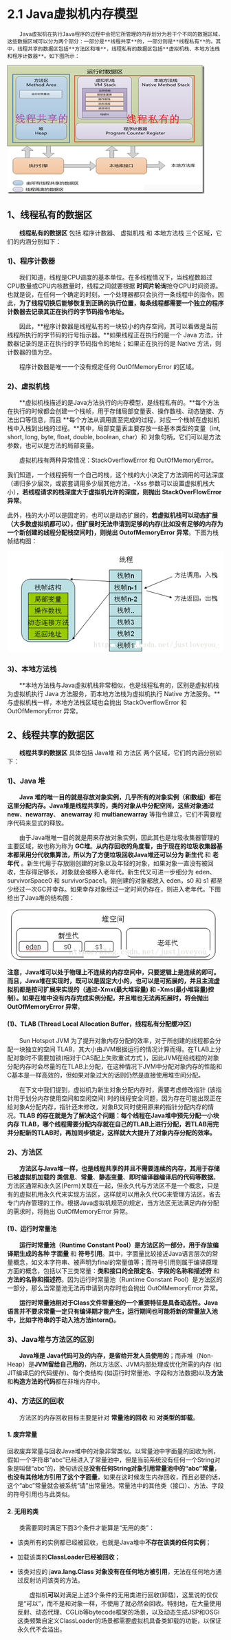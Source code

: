 # 2.1 Java虚拟机内存模型

        Java虚拟机在执行Java程序的过程中会把它所管理的内存划分为若干个不同的数据区域，这些数据区域可以分为两个部分：一部分是**线程共享**的，一部分则是**线程私有**的。其中，线程共享的数据区包括**方法区和堆**，线程私有的数据区包括**虚拟机栈、本地方法栈和程序计数器**。如下图所示：

![](../../.gitbook/assets/image%20%2848%29.png)

## **1、线程私有的数据区**

　　**线程私有的数据区** 包括 程序计数器、 虚拟机栈 和 本地方法栈 三个区域，它们的内涵分别如下：

### 1\)、程序计数器

　　我们知道，线程是CPU调度的基本单位。在多线程情况下，当线程数超过CPU数量或CPU内核数量时，线程之间就要根据 **时间片轮询**抢夺CPU时间资源。也就是说，在任何一个确定的时刻，一个处理器都只会执行一条线程中的指令。因此，**为了线程切换后能够恢复到正确的执行位置，每条线程都需要一个独立的程序计数器去记录其正在执行的字节码指令地址。**

　　因此，**程序计数器是线程私有的一块较小的内存空间，其可以看做是当前线程所执行的字节码的行号指示器。**如果线程正在执行的是一个 Java 方法，计数器记录的是正在执行的字节码指令的地址；如果正在执行的是 Native 方法，则计数器的值为空。

　　程序计数器是唯一一个没有规定任何 OutOfMemoryError 的区域。

### 2\)、虚拟机栈

　　**虚拟机栈描述的是Java方法执行的内存模型，是线程私有的。**每个方法在执行的时候都会创建一个栈帧，用于存储局部变量表、操作数栈、动态链接、方法出口等信息，而且 **每个方法从调用直至完成的过程，对应一个栈帧在虚拟机栈中入栈到出栈的过程。**其中，局部变量表主要存放一些基本类型的变量（int, short, long, byte, float, double, boolean, char）和 对象句柄，它们可以是方法参数，也可以是方法的局部变量。

　　虚拟机栈有两种异常情况：StackOverflowError 和 OutOfMemoryError。

我们知道，一个线程拥有一个自己的栈，这个栈的大小决定了方法调用的可达深度（递归多少层次，或嵌套调用多少层其他方法，-Xss 参数可以设置虚拟机栈大小），**若线程请求的栈深度大于虚拟机允许的深度，则抛出 StackOverFlowError 异常**。

此外，栈的大小可以是固定的，也可以是动态扩展的，**若虚拟机栈可以动态扩展（大多数虚拟机都可以），但扩展时无法申请到足够的内存\(**比如没有足够的内存为一个新创建的线程分配栈空间时\)，则**抛出 OutofMemoryError 异常**。下图为栈帧结构图：

![](../../.gitbook/assets/image%20%28211%29.png)

### 3\)、本地方法栈

　　**本地方法栈与Java虚拟机栈非常相似，也是线程私有的，区别是虚拟机栈为虚拟机执行 Java 方法服务，而本地方法栈为虚拟机执行 Native 方法服务。**与虚拟机栈一样，本地方法栈区域也会抛出 StackOverflowError 和 OutOfMemoryError 异常。

## **2、线程共享的数据区**

　　**线程共享的数据区** 具体包括 Java堆 和 方法区 两个区域，它们的内涵分别如下：

### 1\)、Java 堆

　　**Java 堆的唯一目的就是存放对象实例，几乎所有的对象实例（和数组）都在这里分配内存。**Java堆是线程共享的，类的对象从中分配空间，这些对象通过**new**、**newarray**、 **anewarray** 和 **multianewarray** 等指令建立，它们不需要程序代码来显式的释放。

　　由于Java堆唯一目的就是用来存放对象实例，因此其也是垃圾收集器管理的主要区域，故也称为称为 **GC堆**。**从内存回收的角度看，由于现在的垃圾收集器基本都采用分代收集算法，所以为了方便垃圾回收Java堆还可以分为 新生代** 和 **老年代** 。新生代用于存放刚创建的对象以及年轻的对象，如果对象一直没有被回收，生存得足够长，对象就会被移入老年代。新生代又可进一步细分为 eden、survivorSpace0 和 survivorSpace1。刚创建的对象都放入 eden，s0 和 s1 都至少经过一次GC并幸存。如果幸存对象经过一定时间仍存在，则进入老年代。下图给出了Java堆的结构图：

![](../../.gitbook/assets/image%20%2858%29.png)



**注意，Java堆可以处于物理上不连续的内存空间中，只要逻辑上是连续的即可。**而且，Java堆在实现时，既可以是固定大小的，也可以是可拓展的，并且主流虚拟机都是按可扩展来实现的（通过-Xmx\(最大堆容量\) 和 -Xms\(最小堆容量\)控制）。如果在堆中没有内存完成实例分配，并且堆也无法再拓展时，将**会抛出 OutOfMemoryError 异常**。 

#### \(1\)、TLAB \(Thread Local Allocation Buffer，线程私有分配缓冲区\)

　　Sun Hotspot JVM 为了提升对象内存分配的效率，对于所创建的线程都会分配一块独立的空间 TLAB，其大小由JVM根据运行的情况计算而得。在TLAB上分配对象时不需要加锁\(相对于CAS配上失败重试方式 \)，因此JVM在给线程的对象分配内存时会尽量的在TLAB上分配，在这种情况下JVM中分配对象内存的性能和C基本是一样高效的，但如果对象过大的话则仍然是直接使用堆空间分配。

　　在下文中我们提到，虚拟机为新生对象分配内存时，需要考虑修改指针 \(该指针用于划分内存使用空间和空闲空间\) 时的线程安全问题，因为存在可能出现正在给对象A分配内存，指针还未修改，对象B又同时使用原来的指针分配内存的情况。**TLAB 的存在就是为了解决这个问题：每个线程在Java堆中预先分配一小块内存 TLAB，哪个线程需要分配内存就在自己的TLAB上进行分配，若TLAB用完并分配新的TLAB时，再加同步锁定，这样就大大提升了对象内存分配的效率。**

### 2\)、方法区

　　**方法区与Java堆一样，也是线程共享的并且不需要连续的内存，其用于存储已被虚拟机加载的 类信息**、**常量**、**静态变量**、**即时编译器编译后的代码等数据**。方法区通常和永久区\(Perm\)关联在一起，但永久代与方法区不是一个概念，只是有的虚拟机用永久代来实现方法区，这样就可以用永久代GC来管理方法区，省去专门内存管理的工作。根据Java虚拟机规范的规定，当方法区无法满足内存分配的需求时，将抛出 OutOfMemoryError 异常。

#### \(1\)、运行时常量池

　　**运行时常量池（Runtime Constant Pool）是方法区的一部分，用于存放编译期生成的各种 字面量** 和 **符号引用**。其中，字面量比较接近Java语言层次的常量概念，如文本字符串、被声明为final的常量值等；而符号引用则属于编译原理方面的概念，包括以下三类常量：**类和接口的全限定名**、**字段的名称和描述符** 和 **方法的名称和描述符**。因为运行时常量池（Runtime Constant Pool）是方法区的一部分，那么当常量池无法再申请到内存时也会抛出 OutOfMemoryError 异常。

　　**运行时常量池相对于Class文件常量池的一个重要特征是具备动态性。**Java语言并不要求常量一定只有编译期才能产生，运行期间也可能将新的常量放入池中，比如字符串的**手动入池方法intern\(\)。**

### 3\)、Java堆与方法区的区别

　　**Java堆是 Java代码可及的内存，是留给开发人员使用的**；而非堆（Non-Heap）是**JVM留给自己用的**，所以方法区、JVM内部处理或优化所需的内存 \(如JIT编译后的代码缓存\)、每个类结构 \(如运行时常量池、字段和方法数据\)以及**方法**和**构造方法的代码**都在非堆内存中。

### 4\)、方法区的回收

　　方法区的内存回收目标主要是针对 **常量池的回收** 和 **对类型的卸载**。

#### **1. 废弃常量**         

回收废弃常量与回收Java堆中的对象非常类似。以常量池中字面量的回收为例，假如一个字符串“abc”已经进入了常量池中，但是当前系统没有任何一个String对象是叫做“abc”的，换句话说是**没有任何String对象引用常量池中的“abc”常量**，**也没有其他地方引用了这个字面量**，如果在这时候发生内存回收，而且必要的话，这个“abc”常量就会被系统“请”出常量池。常量池中的其他类（接口）、方法、字段的符号引用也与此类似。

#### 2. 无用的类

　　类需要同时满足下面3个条件才能算是“无用的类”：

* 该类所有的实例都已经被回收，也就是Java堆中**不存在该类的任何实例**；
* 加载该类的**ClassLoader已经被回收**；
* 该类对应的 j**ava.lang.Class 对象没有在任何地方被引用**，无法在任何地方通过反射访问该类的方法。

  　　虚拟机**可以**对满足上述3个条件的无用类进行回收\(卸载\)，这里说的仅仅是“可以”，而不是和对象一样，不使用了就必然会回收。特别地，在大量使用反射、动态代理、CGLib等bytecode框架的场景，以及动态生成JSP和OSGi这类频繁自定义ClassLoader的场景都需要虚拟机具备类卸载的功能，以保证永久代不会溢出。

